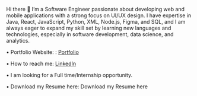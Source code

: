 

Hi there 👋
I’m a Software Engineer passionate about developing web and mobile applications with a strong focus on UI/UX design. I have expertise in Java, React, JavaScript, Python, XML, Node.js, Figma, and SQL, and I am always eager to expand my skill set by learning new languages and technologies, especially in software development, data science, and analytics.

•	Portfolio Website: : [Portfolio](https://amalanatu.dorik.io/)

•	How to reach me: [LinkedIn](www.linkedin.com/in/amala-natu)

•	I am looking for a Full time/Internship opportunity.

•	Download my Resume here: Download my Resume here
